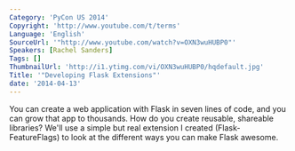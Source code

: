 ```yaml
---
Category: 'PyCon US 2014'
Copyright: 'http://www.youtube.com/t/terms'
Language: 'English'
SourceUrl: '"http://www.youtube.com/watch?v=OXN3wuHUBP0"'
Speakers: [Rachel Sanders]
Tags: []
ThumbnailUrl: 'http://i1.ytimg.com/vi/OXN3wuHUBP0/hqdefault.jpg'
Title: '"Developing Flask Extensions"'
date: '2014-04-13'
---
```

You can create a web application with Flask in seven lines of code, and you can grow that app to thousands. How do you create reusable, shareable libraries? We'll use a simple but real extension I created (Flask-FeatureFlags) to look at the different ways you can make Flask awesome.